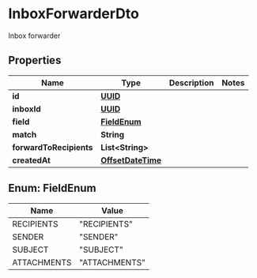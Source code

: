 

# InboxForwarderDto

Inbox forwarder
## Properties

Name | Type | Description | Notes
------------ | ------------- | ------------- | -------------
**id** | [**UUID**](UUID) |  | 
**inboxId** | [**UUID**](UUID) |  | 
**field** | [**FieldEnum**](#FieldEnum) |  | 
**match** | **String** |  | 
**forwardToRecipients** | **List&lt;String&gt;** |  | 
**createdAt** | [**OffsetDateTime**](OffsetDateTime) |  | 



## Enum: FieldEnum

Name | Value
---- | -----
RECIPIENTS | &quot;RECIPIENTS&quot;
SENDER | &quot;SENDER&quot;
SUBJECT | &quot;SUBJECT&quot;
ATTACHMENTS | &quot;ATTACHMENTS&quot;



